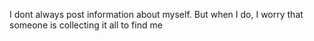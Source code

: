 I dont always post information about myself. But when I do, I worry that someone is collecting it all to find me
